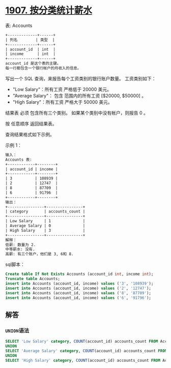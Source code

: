 # [1907. 按分类统计薪水](https://leetcode.cn/problems/count-salary-categories/)

表: Accounts

```txt
+-------------+------+
| 列名        | 类型  |
+-------------+------+
| account_id  | int  |
| income      | int  |
+-------------+------+
account_id 是这个表的主键。
每一行都包含一个银行帐户的月收入的信息。
```

写出一个 SQL 查询，来报告每个工资类别的银行账户数量。 工资类别如下：

* "Low Salary"：所有工资 严格低于 20000 美元。
* "Average Salary"： 包含 范围内的所有工资 [$20000, $50000] 。
* "High Salary"：所有工资 严格大于 50000 美元。

结果表 必须 包含所有三个类别。 如果某个类别中没有帐户，则报告 0 。

按 任意顺序 返回结果表。

查询结果格式如下示例。

 

示例 1：

```txt
输入：
Accounts 表:
+------------+--------+
| account_id | income |
+------------+--------+
| 3          | 108939 |
| 2          | 12747  |
| 8          | 87709  |
| 6          | 91796  |
+------------+--------+
输出：
+----------------+----------------+
| category       | accounts_count |
+----------------+----------------+
| Low Salary     | 1              |
| Average Salary | 0              |
| High Salary    | 3              |
+----------------+----------------+
解释：
低薪: 数量为 2.
中等薪水: 没有.
高薪: 有三个账户，他们是 3, 6和 8.
```

sql脚本：

```sql
Create table If Not Exists Accounts (account_id int, income int);
Truncate table Accounts;
insert into Accounts (account_id, income) values ('3', '108939');
insert into Accounts (account_id, income) values ('2', '12747');
insert into Accounts (account_id, income) values ('8', '87709');
insert into Accounts (account_id, income) values ('6', '91796');
```

## 解答

### `UNION`语法

```sql
SELECT 'Low Salary' category, COUNT(account_id) accounts_count FROM Accounts ac WHERE income < 20000
UNION
SELECT 'Average Salary' category, COUNT(account_id) accounts_count FROM Accounts ac WHERE income BETWEEN 20000 AND 50000
UNION
SELECT 'High Salary' category, COUNT(account_id) accounts_count FROM Accounts ac WHERE income > 50000;
```

